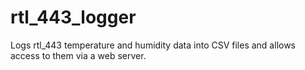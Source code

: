 # rtl_443_logger
Logs rtl_443 temperature and humidity data into CSV files and allows access to them via a web server.
